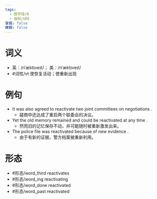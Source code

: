 ```yaml
---
tags:
  - 首字母/R
  - 级别/GRE
掌握: false
模糊: false
---
```

# 词义
- 英：/riˈæktɪveɪt/； 美：/riˈæktɪveɪt/
- #词性/vt  使恢复活动；使重新出现
# 例句
- It was also agreed to reactivate two joint committees on negotiations .
	- 磋商中还达成了重启两个联委会的决议。
- Yet the old memory remained and could be reactivated at any time .
	- 然而旧的记忆保存不动，并可能随时被重新激发出来。
- The police file was reactivated because of new evidence .
	- 由于有新的证据，警方档案被重新利用。
# 形态
- #形态/word_third reactivates
- #形态/word_ing reactivating
- #形态/word_done reactivated
- #形态/word_past reactivated
